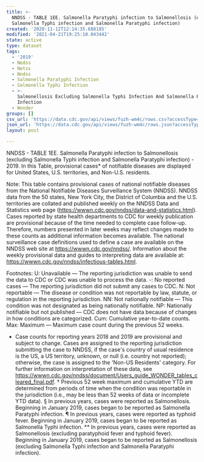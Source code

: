 ```yaml
---
title: >-
  NNDSS - TABLE 1EE. Salmonella Paratyphi infection to Salmonellosis (excluding
  Salmonella Typhi infection and Salmonella Paratyphi infection)
created: '2020-11-12T12:14:35.688185'
modified: '2021-04-21T19:25:10.043442'
state: active
type: dataset
tags:
  - '2019'
  - Nedss
  - Netss
  - Nndss
  - Salmonella Paratyphi Infection
  - Salmonella Typhi Infection
  - >-
    Salmonellosis Excluding Salmonella Typhi Infection And Salmonella Paratyphi
    Infection
  - Wonder
groups: []
csv_url: 'https://data.cdc.gov/api/views/fuzh-wm4c/rows.csv?accessType=DOWNLOAD'
json_url: 'https://data.cdc.gov/api/views/fuzh-wm4c/rows.json?accessType=DOWNLOAD'
layout: post

---
```

NNDSS - TABLE 1EE. Salmonella Paratyphi infection to Salmonellosis (excluding Salmonella Typhi infection and Salmonella Paratyphi infection) - 2019. In this Table, provisional cases* of notifiable diseases are displayed for United States, U.S. territories, and Non-U.S. residents. 

Note: 
This table contains provisional cases of national notifiable diseases from the National Notifiable Diseases Surveillance System (NNDSS). NNDSS data from the 50 states, New York City, the District of Columbia and the U.S. territories are collated and published weekly on the NNDSS Data and Statistics web page (https://wwwn.cdc.gov/nndss/data-and-statistics.html). Cases reported by state health departments to CDC for weekly publication are provisional because of the time needed to complete case follow-up. Therefore, numbers presented in later weeks may reflect changes made to these counts as additional information becomes available. The national surveillance case definitions used to define a case are available on the NNDSS web site at https://wwwn.cdc.gov/nndss/. Information about the weekly provisional data and guides to interpreting data are available at: https://wwwn.cdc.gov/nndss/infectious-tables.html. 

Footnotes:
U: Unavailable — The reporting jurisdiction was unable to send the data to CDC or CDC was unable to process the data.
-: No reported cases — The reporting jurisdiction did not submit any cases to CDC.
N: Not reportable — The disease or condition was not reportable by law, statute, or regulation in the reporting jurisdiction.
NN: Not nationally notifiable — This condition was not designated as being nationally notifiable.
NP: Nationally notifiable but not published — CDC does not have data because of changes in how conditions are categorized.
Cum: Cumulative year-to-date counts.
Max: Maximum — Maximum case count during the previous 52 weeks.
* Case counts for reporting years 2018 and 2019 are provisional and subject to change. Cases are assigned to the reporting jurisdiction submitting the case to NNDSS, if the case's country of usual residence is the US, a US territory, unknown, or null (i.e. country not reported); otherwise, the case is assigned to the 'Non-US Residents' category. For further information on interpretation of these data, see https://wwwn.cdc.gov/nndss/document/Users_guide_WONDER_tables_cleared_final.pdf. 
† Previous 52 week maximum and cumulative YTD are determined from periods of time when the condition was reportable in the jurisdiction (i.e., may be less than 52 weeks of data or incomplete YTD data). 
§ In previous years, cases were reported as Salmonellosis. Beginning in January 2019, cases began to be reported as Salmonella Paratyphi infection.
¶ In previous years, cases were reported as typhoid fever. Beginning in January 2019, cases began to be reported as Salmonella Typhi infection.
** In previous years, cases were reported as Salmonellosis (excluding paratyphoid fever and typhoid fever). Beginning in January 2019, cases began to be reported as Salmonellosis (excluding Salmonella Typhi infection and Salmonella Paratyphi infection).
